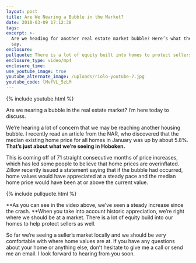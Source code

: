 ```yaml
---
layout: post
title: Are We Nearing a Bubble in the Market?
date: 2018-03-09 17:12:38
tags:
excerpt: >-
  Are we heading for another real estate market bubble? Here’s what the numbers
  say.
enclosure:
pullquote: There is a lot of equity built into homes to protect sellers.
enclosure_type: video/mp4
enclosure_time:
use_youtube_image: true
youtube_alternate_image: /uploads/riolo-youtube-7.jpg
youtube_code: lMvfVL_5zLM
---
```


{% include youtube.html %}

Are we nearing a bubble in the real estate market? I’m here today to discuss.

We’re hearing a lot of concern that we may be reaching another housing bubble. I recently read an article from the NAR, who discovered that the median existing home price for all homes in January was up by about 5.8%. **That’s just about what we’re seeing in Hoboken.**

This is coming off of 71 straight consecutive months of price increases, which has led some people to believe that home prices are overinflated. Zillow recently issued a statement saying that if the bubble had occurred, home values would have appreciated at a steady pace and the median home price would have been at or above the current value.

{% include pullquote.html %}

**As you can see in the video above, we’ve seen a steady increase since the crash.&nbsp;**When you take into account historic appreciation, we’re right where we should be at a market. There is a lot of equity build into our homes to help protect sellers as well.

So far we’re seeing a seller’s market locally and we should be very comfortable with where home values are at. If you have any questions about your home or anything else, don’t hesitate to give me a call or send me an email. I look forward to hearing from you soon.